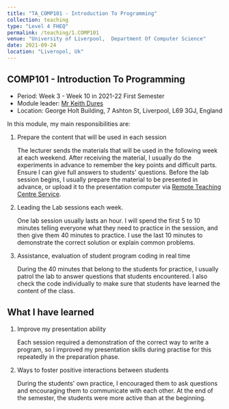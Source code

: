 ```yaml
---
title: "TA_COMP101 - Introduction To Programming"
collection: teaching
type: "Level 4 FHEQ"
permalink: /teaching/1.COMP101
venue: "University of Liverpool,  Department Of Computer Science"
date: 2021-09-24
location: "Liveropol, Uk"
---
```


## COMP101 - Introduction To Programming

- Period: Week 3 - Week 10 in 2021-22 First Semester
- Module leader: [Mr Keith Dures](https://www.liverpool.ac.uk/computer-science/staff/keith-dures/)
- Location: George Holt Building, 7 Ashton St, Liverpool, L69 3GJ, England

In this module, my main responsibilities are: 

1. Prepare the content that will be used in each session

   The lecturer sends the materials that will be used in the following week at each weekend. After receiving the material, I usually do the experiments in advance to remember the key points and difficult parts. Ensure I can give full answers to students' questions. Before the lab session begins, I usually prepare the material to be presented in advance, or upload it to the presentation computer via [Remote Teaching Centre Service](https://www.liverpool.ac.uk/it/pc-centres/remote/).

2. Leading the Lab sessions each week.

   One lab session usually lasts an hour. I will spend the first 5 to 10 minutes telling everyone what they need to practice in the session, and then give them 40 minutes to practice. I use the last 10 minutes to demonstrate the correct solution or explain common problems.

3. Assistance, evaluation of student program coding in real time

   During the 40 minutes that belong to the students for practice, I usually patrol the lab to answer questions that students encountered. I also check the code individually to make sure that students have learned the content of the class.

## What I have learned

1. Improve my presentation ability

   Each session required a demonstration of the correct way to write a program, so I improved my presentation skills  during  practise for this repeatedly in the preparation phase.

2. Ways to  foster positive interactions between students

   During the students' own practice, I encouraged them to ask questions and encouraging them to communicate with each other. At the end of the semester, the students were more active than at the beginning.

